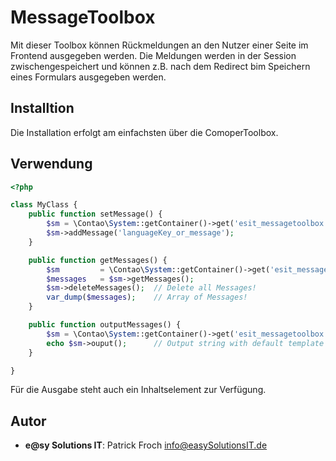 # MessageToolbox

Mit dieser Toolbox können Rückmeldungen an den Nutzer einer Seite im Frontend ausgegeben werden. Die Meldungen werden
in der Session zwischengespeichert und können z.B. nach dem Redirect bim Speichern eines Formulars ausgegeben werden.

## Installtion 

Die Installation erfolgt am einfachsten über die ComoperToolbox.

## Verwendung

```php
<?php

class MyClass {
    public function setMessage() {
        $sm = \Contao\System::getContainer()->get('esit_messagetoolbox.services.session.message');
        $sm->addMessage('languageKey_or_message');
    }

    public function getMessages() {
        $sm         = \Contao\System::getContainer()->get('esit_messagetoolbox.services.session.message');
        $messages   = $sm->getMessages();
        $sm->deleteMessages();  // Delete all Messages!
        var_dump($messages);    // Array of Messages!
    }

    public function outputMessages() {
        $sm = \Contao\System::getContainer()->get('esit_messagetoolbox.services.session.message');
        echo $sm->ouput();      // Output string with default template AND DELETES ALL MESSAGES!
    }

}
```

Für die Ausgabe steht auch ein Inhaltselement zur Verfügung.

## Autor

- __e@sy Solutions IT__: Patrick Froch <info@easySolutionsIT.de>

